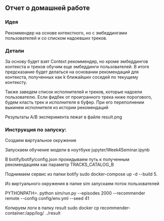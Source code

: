 ## Отчет о домашней работе 

### Идея 

Рекоммендер на основе кнтекстного, но с эмбеддингами пользователей и со списком надоевших треков.


### Детали

За основу будет взят Context рекоммендер, но кроме эмбеддингов контекста и
треков обучим еще эмбеддинги пользователей.
В итоге предсказание будет делаться на основании рекомендаций для контекста, 
полученных как k ближайших соседей по текущему контексту.

Также заведем список исполнителей и треков, которые надоели пользователю. Если фидбек от проигранного трека ниже порогового,
будем класть трек и исполнителя в буфер. При его переполнении выкинем исполнителя из истории рекомендаций

Результаты A/B эксперимента  лежат в файле result.png



### Инструкция по запуску:

Создаем виртуальное окружение

Запускаем обучение модели в ноутбуке jupyter/Week4Seminar.ipynb

В botify/botify/config.json прокидываем путь к полученным рекомендациям как параметр TRACKS_CATALOG_B

Поднимаем сервис из папки botify
sudo docker-compose up -d --build 5. 

Из виртуального окружения в папке sim запускаем поток пользователей

PYTHONPATH=. python sim/run.py --episodes 2000 --recommender remote --config config/env.yml --seed 41

Копируем логи в папку result sudo docker cp recommender-container:/app/log/ ../result


